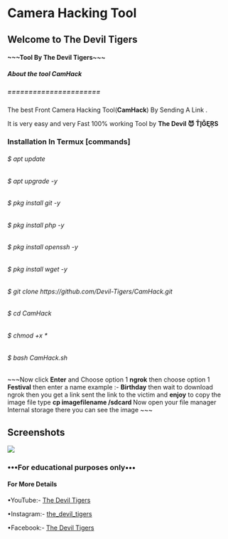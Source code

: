 <html>
<body>
<H1>Camera Hacking Tool</H1>
<H2>Welcome to The Devil Tigers</H2>
<H4>   ~~~Tool By The Devil Tigers~~~</H4>

<h5>About the tool <strong>CamHack</strong> </h5>
<h5>======================</h5>
<p>The best Front Camera Hacking Tool(<strong>CamHack</strong>) By
Sending A Link .</p>
<P2>It is very easy and very Fast 100% working Tool by <strong>The Devil 😈 ŤĮĞĘŖS</strong> </P2>

<H3>Installation In Termux [commands]</H3>
<h6>$ apt update </h6>
<h6>$ apt upgrade -y </h6>
<h6>$ pkg install git -y </h6>
<h6>$ pkg install php -y </h6>
<h6>$ pkg install openssh -y </h6>
<h6>$ pkg install wget -y </h6>
<h6>$ git clone https://github.com/Devil-Tigers/CamHack.git</h6>
<h6>$ cd CamHack
<h6>$ chmod +x *</h6>
<h6>$ bash CamHack.sh</h6>
<p3> ~~~Now click <strong>Enter</strong> and Choose option 1 <strong>ngrok</strong> then choose option 1 <strong>Festival</strong> then enter a name example :- <strong>Birthday</strong> then wait to download ngrok then you get a link sent the link to the victim and <strong>enjoy</strong> to copy the image file type <strong>cp imagefilename /sdcard </strong> Now open your file manager Internal storage there you can see the image ~~~</p3>

<H2>Screenshots</H2>
<img src =https://yt3.ggpht.com/a/AATXAJzwMDaJMzKG-xN3jYcQC-jdx8omS16S7cO5k70oyA=s176-c-k-c0x00ffffff-no-rj>
<H3>•••For educational purposes only•••</H3>

<h4>For More Details</h4>


•YouTube:- [The Devil Tigers](https://www.youtube.com/c/thmalayalam)


•Instagram:- [the_devil_tigers](https://www.instagram.com/invites/contact/?i=1fmvpwmucojlo&utm_content=4xduly5)


•Facebook:- [The Devil Tigers](https://www.facebook.com/The-Devil-Tigers-101198981801249/)
</body>
</html>

